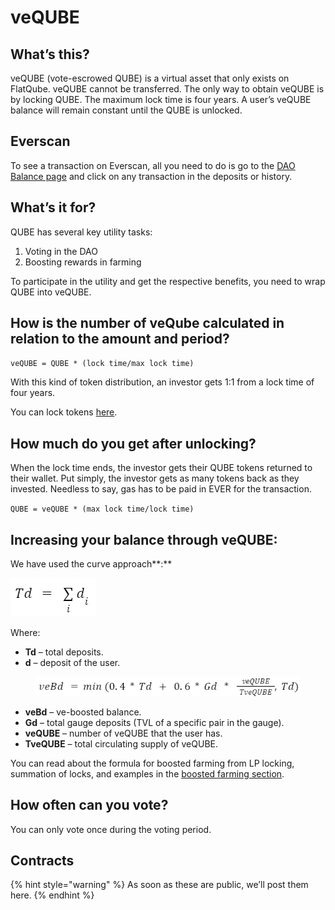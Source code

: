 # veQUBE

## What’s this?

veQUBE (vote-escrowed QUBE) is a virtual asset that only exists on FlatQube. veQUBE cannot be transferred. The only way to obtain veQUBE is by locking QUBE. The maximum lock time is four years. A user’s veQUBE balance will remain constant until the QUBE is unlocked.

## Everscan

To see a transaction on Everscan, all you need to do is go to the [DAO Balance page](../interface/dao-balance.md) and click on any transaction in the deposits or history.

## What’s it for?

QUBE has several key utility tasks:&#x20;

1. Voting in the DAO&#x20;
2. Boosting rewards in farming

To participate in the utility and get the respective benefits, you need to wrap QUBE into veQUBE.

## How is the number of veQube calculated in relation to the amount and period?

`veQUBE = QUBE * (lock time/max lock time)`

With this kind of token distribution, an investor gets 1:1 from a lock time of four years.

You can lock tokens [here](https://app.flatqube.io/dao/balance).

## How much do you get after unlocking?

When the lock time ends, the investor gets their QUBE tokens returned to their wallet. Put simply, the investor gets as many tokens back as they invested. Needless to say, gas has to be paid in EVER for the transaction.

`QUBE = veQUBE * (max lock time/lock time)`

## **Increasing your balance through veQUBE:**

We have used the curve approach**:**

****<img src="../../../.gitbook/assets/image (17) (1).png" alt="" data-size="original">****

Where:

* **Td** – total deposits.&#x20;
* **d** – deposit of the user.

<figure><img src="../../../.gitbook/assets/image (1) (1).png" alt=""><figcaption></figcaption></figure>

* **veBd** – ve-boosted balance.
* **Gd** – total gauge deposits (TVL of a specific pair in the gauge).
* **veQUBE** – number of veQUBE that the user has.
* **TveQUBE** – total circulating supply of veQUBE.

You can read about the formula for boosted farming from LP locking, summation of locks, and examples in the [boosted farming section](../../farming/concepts/boosted-farming.md).

## How often can you vote?

You can only vote once during the voting period.

## Contracts

{% hint style="warning" %}
As soon as these are public, we’ll post them here.
{% endhint %}
